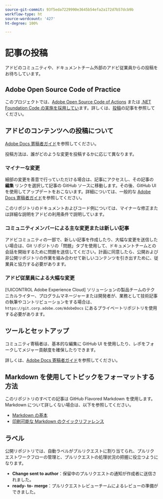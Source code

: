 ```yaml
---
source-git-commit: 93f5eda7229990e3645b54efa2a172d7b57dcb9b
workflow-type: ht
source-wordcount: '427'
ht-degree: 100%

---
```

# 記事の投稿

アドビのコミュニティや、ドキュメントチーム外部のアドビ従業員からの投稿をお待ちしています。

## Adobe Open Source Code of Practice

このプロジェクトでは、[Adobe Open Source Code of Actions](code-of-conduct.md) または [.NET Foundation Code の実施を採用してい](https://dotnetfoundation.org/code-of-conduct)ます。詳しくは、[投稿](contributing.md)の記事を参照してください。

## アドビのコンテンツへの投稿について

[Adobe Docs 寄稿者ガイド](https://experienceleague.adobe.com/help/en/contributor/contributor-guide/introduction.html)を参照してください。

投稿方法は、誰がどのような変更を投稿するかに応じて異なります。

### マイナーな変更

細部の変更を善意で行っていただける場合は、記事にアクセスし、その記事の **編集** リンクを選択して記事の GitHub ソースに移動します。その後、GitHub UI を使用してアップデートをおこないます。詳細については、一般的な [Adobe Docs 寄稿者ガイド](https://experienceleague.adobe.com/help/en/contributor/contributor-guide/introduction.html)を参照してください。

このリポジトリのドキュメントおよびコード例については、マイナーな修正または詳細な説明をアドビの利用条件で説明しています。

### コミュニティメンバーによる主な変更または新しい記事

アドビコミュニティの一部で、新しい記事を作成したり、大幅な変更を送信したい場合は、Git リポジトリの「問題」タブを使用して、ドキュメントチームとの会話を開始するために問題を送信してください。計画に同意したら、公開および非公開リポジトリの作業を組み合わせて新しいコンテンツを引き出すために、従業員と協力する必要があります。

<!--
If you submit a pull request with significant changes to documentation and code examples, you'll see a message in the pull request asking you to submit an online contribution license agreement (CLA). We need you to complete the online form before we can review your pull request.
-->

### アドビ従業員による大幅な変更

[!UICONTROL Adobe Experience Cloud] ソリューションの製品チームのテクニカルライター、プログラムマネージャーまたは開発者が、業務として技術記事の執筆やコントリビューションをする場合は、`https://git.corp.adobe.com/AdobeDocs` にあるプライベートリポジトリを使用する必要があります。

<!--Employees from other parts of the Adobe world should use the public repo for minor updates.-->

## ツールとセットアップ

コミュニティ寄稿者は、基本的な編集に GitHub UI を使用したり、レポをフォークしてメジャー貢献度を確保したりできます。

詳しくは、[Adobe Docs 寄稿者ガイド](https://experienceleague.adobe.com/help/en/contributor/contributor-guide/introduction.html)を参照してください。

## Markdown を使用してトピックをフォーマットする方法

このリポジトリのすべての記事は GitHub Flavored Markdown を使用します。Markdown について詳しくない場合は、以下を参照してください。

* [Markdown の基本](https://help.github.com/articles/getting-started-with-writing-and-formatting-on-github/)
* [印刷可能な Markdown のクイックリファレンス](https://guides.github.com/pdfs/markdown-cheatsheet-online.pdf)

## ラベル

公開リポジトリでは、自動ラベルがプルリクエストに割り当てられ、プルリクエストワークフローの管理と、プルリクエストの処理状況の把握に役立つようになります。

* **Change sent to author**：保留中のプルリクエストの通知が作成者に送信されました。
* **ready- to- merge**：プルリクエストレビューチームによるレビューの準備ができました。
